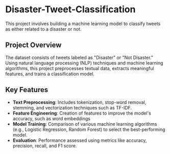 # Disaster-Tweet-Classification
This project involves building a machine learning model to classify tweets as either related to a disaster or not.

## Project Overview
The dataset consists of tweets labeled as "Disaster" or "Not Disaster." Using natural language processing (NLP) techniques and machine learning algorithms, this project preprocesses textual data, extracts meaningful features, and trains a classification model.

## Key Features
- **Text Preprocessing**: Includes tokenization, stop-word removal, stemming, and vectorization techniques such as TF-IDF.
- **Feature Engineering**: Creation of features to improve the model's accuracy, such as word embeddings
- **Model Training**: Comparison of various machine learning algorithms (e.g., Logistic Regression, Random Forest) to select the best-performing model.
- **Evaluation**: Performance assessed using metrics like accuracy, precision, recall, and F1 score.

